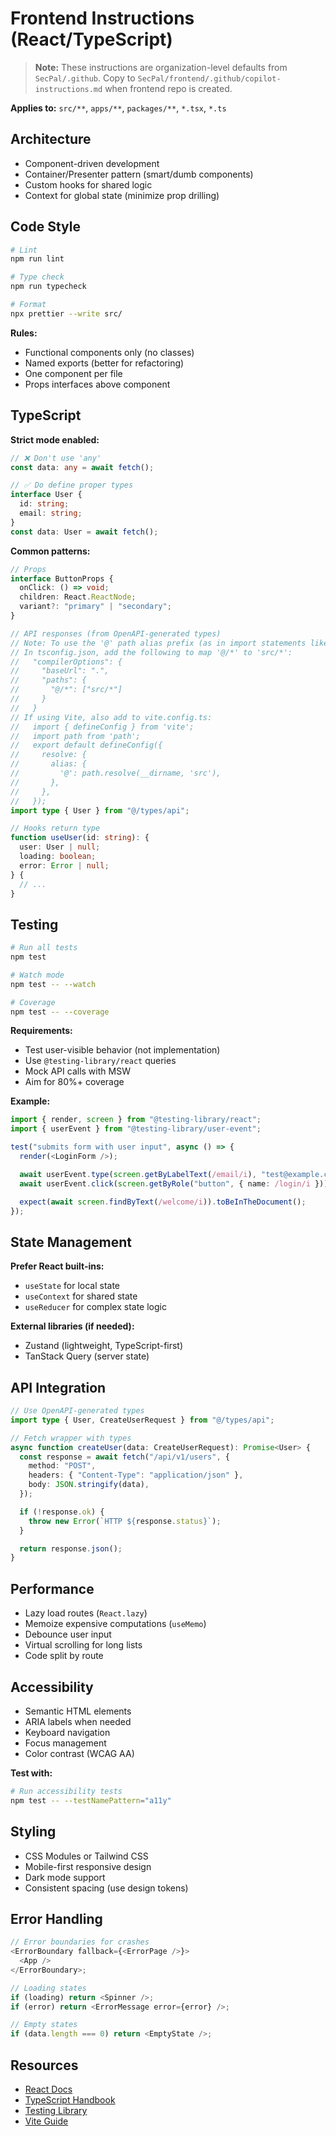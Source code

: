 <!--
SPDX-FileCopyrightText: 2025 SecPal
SPDX-License-Identifier: AGPL-3.0-or-later
-->

# Frontend Instructions (React/TypeScript)

> **Note:** These instructions are organization-level defaults from `SecPal/.github`.
> Copy to `SecPal/frontend/.github/copilot-instructions.md` when frontend repo is created.

**Applies to:** `src/**`, `apps/**`, `packages/**`, `*.tsx`, `*.ts`

## Architecture

- Component-driven development
- Container/Presenter pattern (smart/dumb components)
- Custom hooks for shared logic
- Context for global state (minimize prop drilling)

## Code Style

```bash
# Lint
npm run lint

# Type check
npm run typecheck

# Format
npx prettier --write src/
```

**Rules:**

- Functional components only (no classes)
- Named exports (better for refactoring)
- One component per file
- Props interfaces above component

## TypeScript

**Strict mode enabled:**

```typescript
// ❌ Don't use 'any'
const data: any = await fetch();

// ✅ Do define proper types
interface User {
  id: string;
  email: string;
}
const data: User = await fetch();
```

**Common patterns:**

```typescript
// Props
interface ButtonProps {
  onClick: () => void;
  children: React.ReactNode;
  variant?: "primary" | "secondary";
}

// API responses (from OpenAPI-generated types)
// Note: To use the '@' path alias prefix (as in import statements like `import x from '@/...'`), configure your project as follows:
// In tsconfig.json, add the following to map '@/*' to 'src/*':
//   "compilerOptions": {
//     "baseUrl": ".",
//     "paths": {
//       "@/*": ["src/*"]
//     }
//   }
// If using Vite, also add to vite.config.ts:
//   import { defineConfig } from 'vite';
//   import path from 'path';
//   export default defineConfig({
//     resolve: {
//       alias: {
//         '@': path.resolve(__dirname, 'src'),
//       },
//     },
//   });
import type { User } from "@/types/api";

// Hooks return type
function useUser(id: string): {
  user: User | null;
  loading: boolean;
  error: Error | null;
} {
  // ...
}
```

## Testing

```bash
# Run all tests
npm test

# Watch mode
npm test -- --watch

# Coverage
npm test -- --coverage
```

**Requirements:**

- Test user-visible behavior (not implementation)
- Use `@testing-library/react` queries
- Mock API calls with MSW
- Aim for 80%+ coverage

**Example:**

```typescript
import { render, screen } from "@testing-library/react";
import { userEvent } from "@testing-library/user-event";

test("submits form with user input", async () => {
  render(<LoginForm />);

  await userEvent.type(screen.getByLabelText(/email/i), "test@example.com");
  await userEvent.click(screen.getByRole("button", { name: /login/i }));

  expect(await screen.findByText(/welcome/i)).toBeInTheDocument();
});
```

## State Management

**Prefer React built-ins:**

- `useState` for local state
- `useContext` for shared state
- `useReducer` for complex state logic

**External libraries (if needed):**

- Zustand (lightweight, TypeScript-first)
- TanStack Query (server state)

## API Integration

```typescript
// Use OpenAPI-generated types
import type { User, CreateUserRequest } from "@/types/api";

// Fetch wrapper with types
async function createUser(data: CreateUserRequest): Promise<User> {
  const response = await fetch("/api/v1/users", {
    method: "POST",
    headers: { "Content-Type": "application/json" },
    body: JSON.stringify(data),
  });

  if (!response.ok) {
    throw new Error(`HTTP ${response.status}`);
  }

  return response.json();
}
```

## Performance

- Lazy load routes (`React.lazy`)
- Memoize expensive computations (`useMemo`)
- Debounce user input
- Virtual scrolling for long lists
- Code split by route

## Accessibility

- Semantic HTML elements
- ARIA labels when needed
- Keyboard navigation
- Focus management
- Color contrast (WCAG AA)

**Test with:**

```bash
# Run accessibility tests
npm test -- --testNamePattern="a11y"
```

## Styling

- CSS Modules or Tailwind CSS
- Mobile-first responsive design
- Dark mode support
- Consistent spacing (use design tokens)

## Error Handling

```typescript
// Error boundaries for crashes
<ErrorBoundary fallback={<ErrorPage />}>
  <App />
</ErrorBoundary>;

// Loading states
if (loading) return <Spinner />;
if (error) return <ErrorMessage error={error} />;

// Empty states
if (data.length === 0) return <EmptyState />;
```

## Resources

- [React Docs](https://react.dev)
- [TypeScript Handbook](https://www.typescriptlang.org/docs)
- [Testing Library](https://testing-library.com/react)
- [Vite Guide](https://vitejs.dev/guide)
